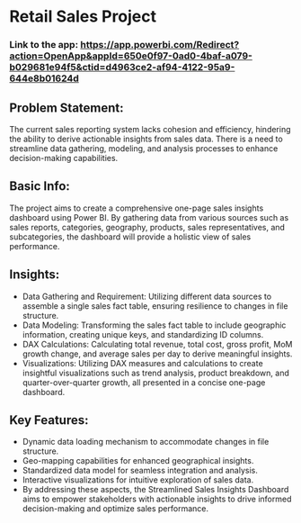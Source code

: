 
# Retail Sales Project

### Link to the app: https://app.powerbi.com/Redirect?action=OpenApp&appId=650e0f97-0ad0-4baf-a079-b029681e94f5&ctid=d4963ce2-af94-4122-95a9-644e8b01624d

## Problem Statement:

The current sales reporting system lacks cohesion and efficiency, hindering the ability to derive actionable insights from sales data. There is a need to streamline data gathering, modeling, and analysis processes to enhance decision-making capabilities.




## Basic Info:

The project aims to create a comprehensive one-page sales insights dashboard using Power BI. By gathering data from various sources such as sales reports, categories, geography, products, sales representatives, and subcategories, the dashboard will provide a holistic view of sales performance.

## Insights:

- Data Gathering and Requirement: Utilizing different data sources to assemble a single sales fact table, ensuring resilience to changes in file structure.
- Data Modeling: Transforming the sales fact table to include geographic information, creating unique keys, and standardizing ID columns.
- DAX Calculations: Calculating total revenue, total cost, gross profit, MoM growth change, and average sales per day to derive meaningful insights.
- Visualizations: Utilizing DAX measures and calculations to create insightful visualizations such as trend analysis, product breakdown, and quarter-over-quarter growth, all presented in a concise one-page dashboard.
## Key Features:

- Dynamic data loading mechanism to accommodate changes in file structure.
- Geo-mapping capabilities for enhanced geographical insights.
- Standardized data model for seamless integration and analysis.
- Interactive visualizations for intuitive exploration of sales data.
- By addressing these aspects, the Streamlined Sales Insights Dashboard aims to empower stakeholders with actionable insights to drive informed decision-making and optimize sales performance.
